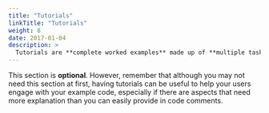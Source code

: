```yaml
---
title: "Tutorials"
linkTitle: "Tutorials"
weight: 8
date: 2017-01-04
description: >
  Tutorials are **complete worked examples** made up of **multiple tasks** that guide the user through a relatively simple but realistic scenario: building an application that uses some of your project’s features, for example. If you have already created some Tips & Examples for your project you can base Tutorials on them.
---
```


This section is **optional**. However, remember that although you may not need this section at first, having tutorials can be useful to help your users engage with your example code, especially if there are aspects that need more explanation than you can easily provide in code comments.
